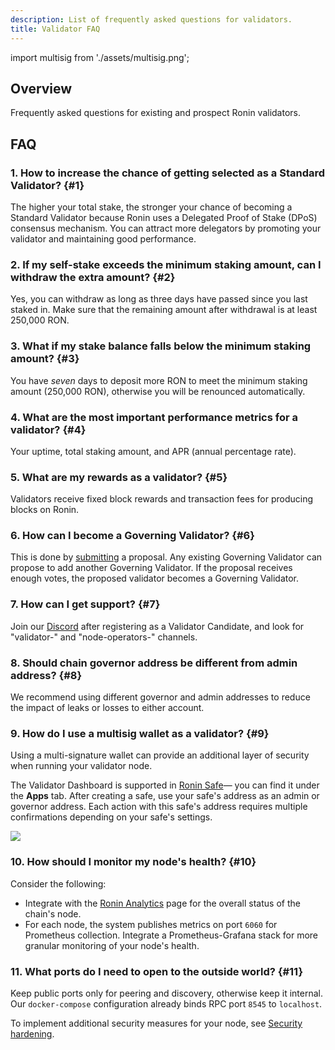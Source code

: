 ```yaml
---
description: List of frequently asked questions for validators.
title: Validator FAQ
---
```


import multisig from './assets/multisig.png';

## Overview

Frequently asked questions for existing and prospect Ronin validators.

## FAQ

### 1. How to increase the chance of getting selected as a Standard Validator? {#1}

The higher your total stake, the stronger your chance of becoming a Standard Validator because Ronin uses a Delegated Proof of Stake (DPoS) consensus mechanism. You can attract more delegators by promoting your validator and maintaining good performance.

### 2. If my self-stake exceeds the minimum staking amount, can I withdraw the extra amount? {#2}

Yes, you can withdraw as long as three days have passed since you last staked in. Make sure that the remaining amount after withdrawal is at least 250,000 RON.

### 3. What if my stake balance falls below the minimum staking amount? {#3}

You have *seven* days to deposit more RON to meet the minimum staking amount (250,000 RON), otherwise you will be renounced automatically.

### 4. What are the most important performance metrics for a validator? {#4}

Your uptime, total staking amount, and APR (annual percentage rate).

### 5. What are my rewards as a validator? {#5}

Validators receive fixed block rewards and transaction fees for producing blocks on Ronin.

### 6. How can I become a Governing Validator? {#6}

This is done by [submitting](./governance/proposals.mdx) a proposal. Any existing Governing Validator can propose to add another Governing Validator. If the proposal receives enough votes, the proposed validator becomes a Governing Validator.

### 7. How can I get support? {#7}

Join our [Discord](https://discord.gg/roninnetwork) after registering as a Validator Candidate, and look for "validator-" and "node-operators-" channels.

### 8. Should chain governor address be different from admin address? {#8}

We recommend using different governor and admin addresses to reduce the impact of leaks or losses to either account.

### 9. How do I use a multisig wallet as a validator? {#9}

Using a multi-signature wallet can provide an additional layer of security when running your validator node.

The Validator Dashboard is supported in [Ronin Safe](https://multisig.roninchain.com)—
you can find it under the **Apps** tab.
After creating a safe, use your safe's address as an admin or governor address.
Each action with this safe's address requires multiple confirmations depending
on your safe's settings.

<img src={multisig} width={1000} />

### 10. How should I monitor my node's health? {#10}

Consider the following:

* Integrate with the [Ronin Analytics](https://ronin-stats.roninchain.com) page
  for the overall status of the chain's node.
* For each node, the system publishes metrics on port `6060` for Prometheus
  collection. Integrate a Prometheus-Grafana stack for more granular monitoring
  of your node's health.

### 11. What ports do I need to open to the outside world? {#11}

Keep public ports only for peering and discovery, otherwise keep it internal. Our `docker-compose` configuration already binds RPC port `8545` to `localhost`.

To implement additional security measures for your node, see
[Security hardening](/developers/nodes/validators/security.md).
